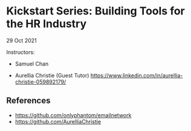 # Kickstart Series: Building Tools for the HR Industry
29 Oct 2021



Instructors:

- Samuel Chan

- Aurellia Christie (Guest Tutor)
  https://www.linkedin.com/in/aurellia-christie-059892179/



## References
- https://github.com/onlyphantom/emailnetwork
- https://github.com/AurelliaChristie